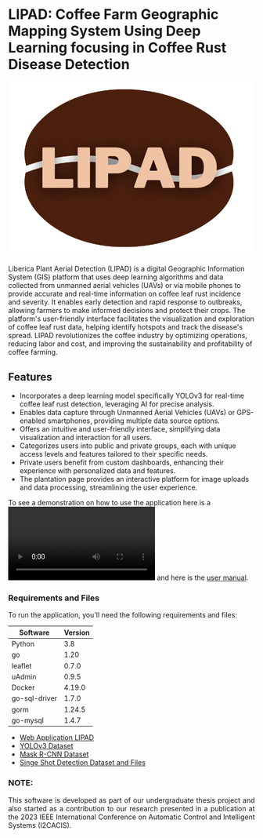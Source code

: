 # LIPAD: Coffee Farm Geographic Mapping System Using Deep Learning focusing in Coffee Rust Disease Detection

<p align="center">
  <img src="Resources/THESIS LOGO.png" alt="rust" width="500">
</p>

Liberica Plant Aerial Detection (LIPAD) is a digital Geographic Information System (GIS) platform that uses deep learning algorithms and data collected from unmanned aerial vehicles (UAVs) or via mobile phones to provide accurate and real-time information on coffee leaf rust incidence and severity. It enables early detection and rapid response to outbreaks, allowing farmers to make informed decisions and protect their crops. The platform's user-friendly interface facilitates the visualization and exploration of coffee leaf rust data, helping identify hotspots and track the disease's spread. LIPAD revolutionizes the coffee industry by optimizing operations, reducing labor and cost, and improving the sustainability and profitability of coffee farming.

## Features
- Incorporates a deep learning model specifically YOLOv3 for real-time coffee leaf rust detection, leveraging AI for precise analysis.
- Enables data capture through Unmanned Aerial Vehicles (UAVs) or GPS-enabled smartphones, providing multiple data source options.
- Offers an intuitive and user-friendly interface, simplifying data visualization and interaction for all users.
- Categorizes users into public and private groups, each with unique access levels and features tailored to their specific needs.
- Private users benefit from custom dashboards, enhancing their experience with personalized data and features.
- The plantation page provides an interactive platform for image uploads and data processing, streamlining the user experience.

To see a demonstration on how to use the application here is a ![demo video](Resources/LIPAD%20Demo%20Vid%20Short.mp4) and here is the [user manual](Resources/LIPAD%20USER%20MANUAL.pdf).
### Requirements and Files
To run the application, you'll need the following requirements and files:

| Software         | Version  |
|------------------|----------|
| Python           | 3.8      |
| go               | 1.20     |
| leaflet          | 0.7.0    |
| uAdmin           | 0.9.5    |
| Docker           | 4.19.0   |
| go-sql-driver    | 1.7.0    |
| gorm             | 1.24.5   |
| go-mysql         | 1.4.7    |

- [Web Application LIPAD](https://drive.google.com/drive/folders/1PMcSo2PAcrZEtXrQR-aHaiA3Wt7jMm7X?usp=sharing)
- [YOLOv3 Dataset](https://drive.google.com/drive/folders/1DXhhO9mYneS1GqlcqW0-i03vhjHJwpf4?usp=sharing)
- [Mask R-CNN Dataset](https://drive.google.com/drive/folders/13zCaSktr8LewxXVxDgOEoR7tR5Jv_CHW?usp=sharing)
- [Singe Shot Detection Dataset and Files](https://drive.google.com/drive/folders/1tw9H0KrZln8yNr_nONfXvT6q4EKRgQiO?usp=sharing)

### NOTE:
<p align="justify">
This software is developed as part of our undergraduate thesis project and also started as a contribution to our research presented in a publication at the 2023 IEEE International Conference on Automatic Control and Intelligent Systems (I2CACIS).
</p>
